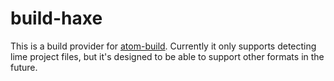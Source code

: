 # build-haxe

This is a build provider for [atom-build](https://atom.io/packages/build).
Currently it only supports detecting lime project files, but it's designed
to be able to support other formats in the future.
